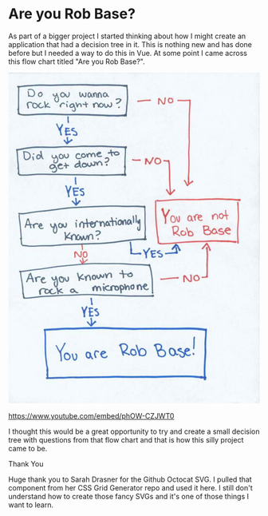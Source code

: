 # Are you Rob Base?

As part of a bigger project I started thinking about how I might create an application that had a decision tree in it. This is nothing new and has done before but I needed a way to do this in Vue. At some point I came across this flow chart titled "Are you Rob Base?".

![Are you Rob Base Flow Chart](./areyourobbase.jpg)

https://www.youtube.com/embed/phOW-CZJWT0

I thought this would be a great opportunity to try and create a small decision tree with questions from that flow chart and that is how this silly project came to be.

Thank You

Huge thank you to Sarah Drasner for the Github Octocat SVG. I pulled that component from her CSS Grid Generator repo and used it here. I still don't understand how to create those fancy SVGs and it's one of those things I want to learn.
